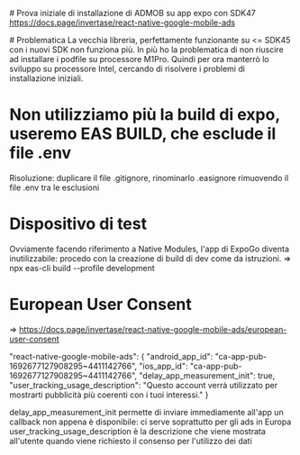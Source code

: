 # Prova iniziale di installazione di ADMOB su app expo con SDK47
https://docs.page/invertase/react-native-google-mobile-ads

# Problematica
La vecchia libreria, perfettamente funzionante su <= SDK45 con i nuovi SDK non funziona più.
In più ho la problematica di non riuscire ad installare i podfile su processore M1Pro.
Quindi per ora manterrò lo sviluppo su processore Intel, cercando di risolvere i problemi di installazione iniziali.

# Non utilizziamo più la build di expo, useremo EAS BUILD, che esclude il file .env
Risoluzione: duplicare il file .gitignore, rinominarlo .easignore rimuovendo il file .env tra le esclusioni

# Dispositivo di test
Ovviamente facendo riferimento a Native Modules, l'app di ExpoGo diventa inutilizzabile: procedo con la creazione di build di dev come da istruzioni.
=> npx eas-cli build --profile development

# European User Consent
=> https://docs.page/invertase/react-native-google-mobile-ads/european-user-consent

"react-native-google-mobile-ads": {
    "android_app_id": "ca-app-pub-1692677127908295~4411142766",
    "ios_app_id": "ca-app-pub-1692677127908295~4411142766",
    "delay_app_measurement_init": true,
    "user_tracking_usage_description": "Questo account verrà utilizzato per mostrarti pubblicità più coerenti con i tuoi interessi."
  }

delay_app_measurement_init permette di inviare immediamente all'app un callback non appena è disponibile: ci serve soprattutto per gli ads in Europa
user_tracking_usage_description è la descrizione che viene mostrata all'utente quando viene richiesto il consenso per l'utilizzo dei dati
